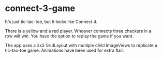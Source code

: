 # connect-3-game
It's just tic-tac-toe, but it looks like Connect 4.

There is a yellow and a red player. Whoever connects three checkers in a row will win. You have the option to replay the game if you want. 

The app uses a 3x3 GridLayout with multiple child ImageViews to replicate a tic-tac-toe game. Animations have been used for extra flair.
